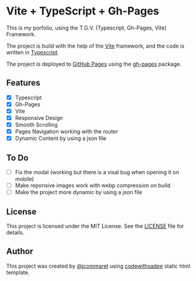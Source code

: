 # Vite + TypeScript + Gh-Pages

This is my porfolio, using the T.G.V. (Typescript, Gh-Pages, Vite) Framework.

The project is build with the help of the [Vite](https://vitejs.dev/) framework, and the code is written in [Typescript](https://www.typescriptlang.org/).

The project is deployed to [GitHub Pages](https://pages.github.com/) using the [gh-pages](https://github.com/tschaub/gh-pages) package.

## Features

- [x] Typescript
- [x] Gh-Pages
- [x] Vite
- [x] Responsive Design
- [x] Smooth Scrolling
- [x] Pages Navigation working with the router
- [x] Dynamic Content by using a json file

## To Do

- [ ] Fix the modal (working but there is a visal bug when opening it on mobile)
- [ ] Make reponsive images work with webp compression on build
- [ ] Make the project more dynamic by using a json file

## License

This project is licensed under the MIT License. See the [LICENSE](LICENSE) file for details.

## Author

This project was created by [@jcommaret](https://github.com/jcommaret) using [codewithsadee](https://github.com/codewithsadee) static html template.
